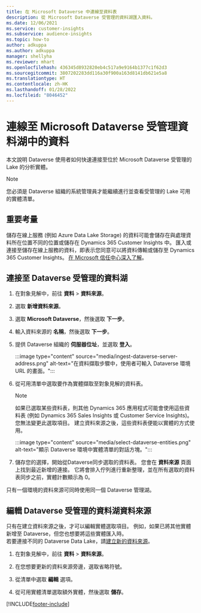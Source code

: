 ```yaml
---
title: 在 Microsoft Dataverse 中連線至資料表
description: 從 Microsoft Dataverse 受管理的資料湖匯入資料。
ms.date: 12/06/2021
ms.service: customer-insights
ms.subservice: audience-insights
ms.topic: how-to
author: adkuppa
ms.author: adkuppa
manager: shellyha
ms.reviewer: mhart
ms.openlocfilehash: 436345d8932820eb4c517a9e9164b1377c1f62d3
ms.sourcegitcommit: 3807202283dd116a30f900a163d8141db621e5a8
ms.translationtype: HT
ms.contentlocale: zh-HK
ms.lasthandoff: 01/28/2022
ms.locfileid: "8046452"
---
```

# <a name="connect-to-data-in-a-microsoft-dataverse-managed-data-lake"></a>連線至 Microsoft Dataverse 受管理資料湖中的資料



本文說明 Dataverse 使用者如何快速連接至位於 Microsoft Dataverse 受管理的 Lake 的分析實體。 

> [!NOTE]
> 您必須是 Dataverse 組織的系統管理員才能繼續進行並查看受管理的 Lake 可用的實體清單。

## <a name="important-considerations"></a>重要考量

儲存在線上服務 (例如 Azure Data Lake Storage) 的資料可能會儲存在與處理資料所在位置不同的位置或儲存在 Dynamics 365 Customer Insights 中。 匯入或連接至儲存在線上服務的資料，即表示您同意可以將資料傳輸或儲存至 Dynamics 365 Customer Insights。 [在 Microsoft 信任中心深入了解](https://www.microsoft.com/trust-center)。

## <a name="connect-to-a-dataverse-managed-lake"></a>連接至 Dataverse 受管理的資料湖

1. 在對象見解中，前往 **資料** > **資料來源**。

2. 選取 **新增資料來源**。

3. 選取 **Microsoft Dataverse**，然後選取 **下一步**。

4. 輸入資料來源的 **名稱**，然後選取 **下一步**。 

5. 提供 Dataverse 組織的 **伺服器位址**，並選取 **登入**。

   :::image type="content" source="media/ingest-dataverse-server-address.png" alt-text="在資料擷取步驟中，使用者可輸入 Dataverse 環境 URL 的畫面。":::

6. 從可用清單中選取要作為實體擷取至對象見解的資料表。    

   > [!NOTE]
   > 如果已選取某些資料表，則其他 Dynamics 365 應用程式可能會使用這些資料表 (例如 Dynamics 365 Sales Insights 或 Customer Service Insights)。 您無法變更此選取項目。 建立資料來源之後，這些資料表便能以實體的方式使用。

   :::image type="content" source="media/select-dataverse-entities.png" alt-text="顯示 Dataverse 環境中實體清單的對話方塊。":::

7. 儲存您的選擇，開始從Dataverse同步選取的資料表。 您會在 **資料來源** 頁面上找到最近新增的連接。 它將會排入佇列進行重新整理，並在所有選取的資料表同步之前，實體計數顯示為 0。

只有一個環境的資料來源可同時使用同一個 Dataverse 管理湖。

## <a name="edit-a-dataverse-managed-lake-data-source"></a>編輯 Dataverse 受管理的資料湖資料來源

只有在建立資料來源之後，才可以編輯實體選取項目。 例如，如果已將其他實體新增至 Dataverse，但您也想要將這些實體匯入時。    
若要連接不同的 Dataverse Data Lake，請[建立新的資料來源](#connect-to-a-dataverse-managed-lake)。

1. 在對象見解中，前往 **資料** > **資料來源**。

2. 在您想要更新的資料來源旁邊，選取省略符號。

3. 從清單中選取 **編輯** 選項。

4. 從可用實體清單選取額外實體，然後選取 **儲存**。

[!INCLUDE[footer-include](../includes/footer-banner.md)]
